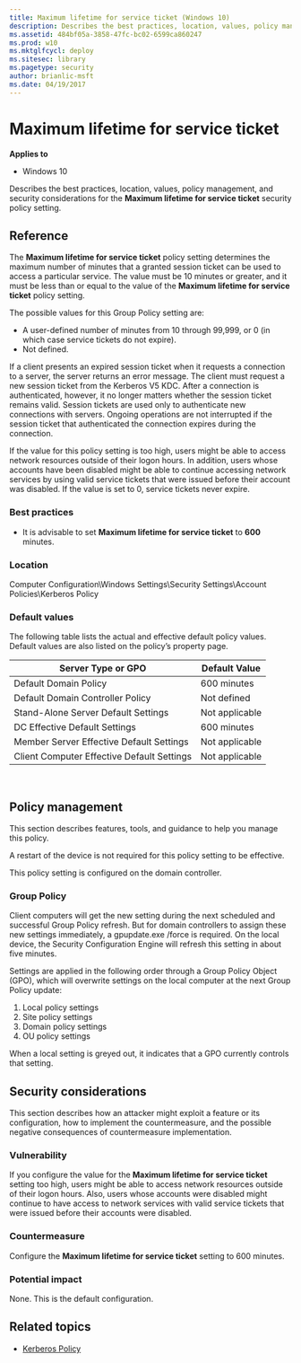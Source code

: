 ```yaml
---
title: Maximum lifetime for service ticket (Windows 10)
description: Describes the best practices, location, values, policy management, and security considerations for the Maximum lifetime for service ticket security policy setting.
ms.assetid: 484bf05a-3858-47fc-bc02-6599ca860247
ms.prod: w10
ms.mktglfcycl: deploy
ms.sitesec: library
ms.pagetype: security
author: brianlic-msft
ms.date: 04/19/2017
---
```


# Maximum lifetime for service ticket

**Applies to**
-   Windows 10

Describes the best practices, location, values, policy management, and security considerations for the **Maximum lifetime for service ticket** security policy setting.

## Reference

The **Maximum lifetime for service ticket** policy setting determines the maximum number of minutes that a granted session ticket can be used to access a particular service. The value must be 10 minutes or greater, and it must be less than or equal to the value of the **Maximum lifetime for service ticket** policy setting.

The possible values for this Group Policy setting are:

-   A user-defined number of minutes from 10 through 99,999, or 0 (in which case service tickets do not expire).
-   Not defined.

If a client presents an expired session ticket when it requests a connection to a server, the server returns an error message. The client must request a new session ticket from the Kerberos V5 KDC. After a connection is authenticated, however, it no longer matters whether the session ticket remains valid. Session tickets are used only to authenticate new connections with servers. Ongoing operations are not interrupted if the session ticket that authenticated the connection expires during the connection.

If the value for this policy setting is too high, users might be able to access network resources outside of their logon hours. In addition, users whose accounts have been disabled might be able to continue accessing network services by using valid service tickets that were issued before their account was disabled. If the value is set to 0, service tickets never expire.

### Best practices

-   It is advisable to set **Maximum lifetime for service ticket** to **600** minutes.

### Location

Computer Configuration\\Windows Settings\\Security Settings\\Account Policies\\Kerberos Policy

### Default values

The following table lists the actual and effective default policy values. Default values are also listed on the policy’s property page.

| Server Type or GPO | Default Value |
| - | - |
| Default Domain Policy| 600 minutes| 
| Default Domain Controller Policy | Not defined| 
| Stand-Alone Server Default Settings | Not applicable| 
| DC Effective Default Settings | 600 minutes| 
| Member Server Effective Default Settings | Not applicable| 
| Client Computer Effective Default Settings | Not applicable| 
 
## Policy management

This section describes features, tools, and guidance to help you manage this policy.

A restart of the device is not required for this policy setting to be effective.

This policy setting is configured on the domain controller.

### Group Policy

Client computers will get the new setting during the next scheduled and successful Group Policy refresh. But for domain controllers to assign these new settings immediately, a gpupdate.exe /force is required. On the local device, the Security Configuration Engine will refresh this setting in about five minutes.

Settings are applied in the following order through a Group Policy Object (GPO), which will overwrite settings on the local computer at the next Group Policy update:

1.  Local policy settings
2.  Site policy settings
3.  Domain policy settings
4.  OU policy settings

When a local setting is greyed out, it indicates that a GPO currently controls that setting.

## Security considerations

This section describes how an attacker might exploit a feature or its configuration, how to implement the countermeasure, and the possible negative consequences of countermeasure implementation.

### Vulnerability

If you configure the value for the **Maximum lifetime for service ticket** setting too high, users might be able to access network resources outside of their logon hours. Also, users whose accounts were disabled might continue to have access to network services with valid service tickets that were issued before their accounts were disabled.

### Countermeasure

Configure the **Maximum lifetime for service ticket** setting to 600 minutes.

### Potential impact

None. This is the default configuration.

## Related topics

- [Kerberos Policy](kerberos-policy.md)
